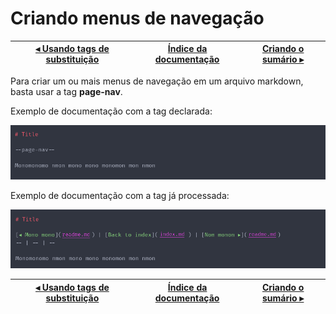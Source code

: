 # Criando menus de navegação

[◂ Usando tags de substituição](03-tags-de-substituicao.md) | [Índice da documentação](indice.md) | [Criando o sumário ▸](05-tag-summary.md)
-- | -- | --

Para criar um ou mais menus de navegação em um arquivo markdown, basta usar a tag **page-nav**.

Exemplo de documentação com a tag declarada:

![template com a tag page-nav](../imgs/page-nav-template.png)

Exemplo de documentação com a tag já processada:

![renderização da tag page-nav](../imgs/page-nav.png)

[◂ Usando tags de substituição](03-tags-de-substituicao.md) | [Índice da documentação](indice.md) | [Criando o sumário ▸](05-tag-summary.md)
-- | -- | --
